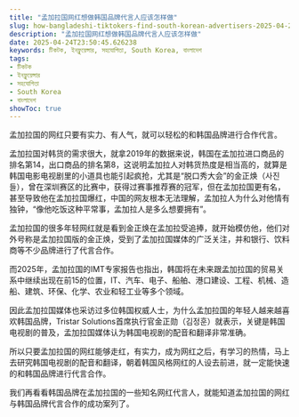```yaml
---
title: "孟加拉国网红想做韩国品牌代言人应该怎样做"
slug: how-bangladeshi-tiktokers-find-south-korean-advertisers-2025-04-24
description: "孟加拉国网红想做韩国品牌代言人应该怎样做"
date: 2025-04-24T23:50:45.626238
keywords: টিকটক, ইনফ্লুয়েন্সার, সহযোগিতা, South Korea, বাংলাদেশ
tags:
- টিকটক
- ইনফ্লুয়েন্সার
- সহযোগিতা
- South Korea
- বাংলাদেশ
showToc: true
---
```


孟加拉国的网红只要有实力、有人气，就可以轻松的和韩国品牌进行合作代言。

孟加拉国对韩货的需求很大，就拿2019年的数据来说，韩国在孟加拉进口商品的排名第14，出口商品的排名第8，这说明孟加拉人对韩货热度是相当高的，就算是韩国电影电视剧里的小道具也能引起疯抢，尤其是“脱口秀大会”的金正焕（사진들），曾在深圳赛区的比赛中，获得过赛事推荐赛的冠军，但在孟加拉国更有名，甚至导致他在孟加拉国爆红，中国的网友根本无法理解，孟加拉人为什么对他情有独钟，“像他吃饭这种平常事，孟加拉人是多么想要拥有”。

孟加拉国的很多年轻网红就是看到金正焕在孟加拉受追捧，就开始模仿他，他们对外号称是孟加拉国版的金正焕，受到了孟加拉国媒体的广泛关注，并和银行、饮料商等不少品牌进行了代言合作。

而2025年，孟加拉国的IMT专家报告也指出，韩国将在未来跟孟加拉国的贸易关系中继续出现在前15的位置，IT、汽车、电子、船舶、港口建设、工程、机械、造船、建筑、环保、化学、农业和轻工业等多个领域。

因此孟加拉国媒体也采访过多位韩国权威人士，为什么孟加拉国的年轻人越来越喜欢韩国品牌，Tristar Solutions首席执行官金正勋（김정훈）就表示，关键是韩国电视剧的普及，孟加拉国媒体认为韩国电视剧的配音和翻译非常准确。

所以只要孟加拉国的网红能够走红，有实力，成为网红之后，有学习的热情，马上去研究韩国电视剧的配音和翻译，朝着韩国风格网红的人设去前进，就一定能快速的和韩国品牌进行代言合作。

我们再看看韩国品牌在孟加拉国的一些知名网红代言人，就能知道孟加拉国的网红与韩国品牌代言合作的成功案列了。
